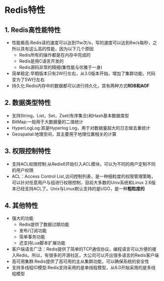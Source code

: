 # Redis特性

## 1. Redis高性能特性

- 性能极高:Redis读的速度可以达到11w次/s，写的速度可以达到8w/s每秒，之所以具有这么高的性能，因为以下几个原因
  - Redis所有的操作都是在内存中完成的
  - Redis是用C语言开发的
  - Redis源码非常的精细(集性能与优雅于一身)
- 简单稳定:早期版本只有2W行左右，从3.0版本开始，增加了集群功能，代码变为了5W行左右
- 持久化:Redis内存中的数据都可以进行持久化，其有两种方式**RDB和AOF**

## 2. 数据类型特性

- 支持String，List，Set，Zset(有序集合)和Hash基本数据类型
- BitMap:一般用于大数据量的二值统计
- HyperLogLog:其是Hyperlog Log，用于对数据量超大的日志做去重统计
- Geospatial:地理空间，其主要用于地理位置相关的计算



## 3. 权限控制特性

-  支持ACL权限控制:从Redis6开始引入ACL模块，可以为不同的用户定制不同的用户权限
  - ACL：Access Control List,访问控制列表，是一种细粒度的权限管理策略，可以针对任意用户与组进行权限控制，目前大多数的Unix系统和Linux 2.6版本已经支持ACL了。Unix与Linux默认支持的是UGO，是一种**粗粒度的**



## 4. 其他特性

- 强大的功能
  - Redis提供了数据过期功能
  - 发布/订阅功能
  - 简单事务功能
  - 还支持Lua脚本扩展功能
- 客户端语言广泛：Redis提供了简单的TCP通信协议，编程语言可以方便的接入Redis。所以，有很多的开源社区，大公司可以开出很多语言的Redis客户端
- 高可用集群:Redis提供了高可用的主从集群功能，可以确保系统的安全性
- 支持多线程IO模型:Redis支持采用的是单线程模型，从6.0开始采用的是多线程模型

